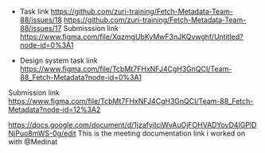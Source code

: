 - Task link
https://github.com/zuri-training/Fetch-Metadata-Team-88/issues/18
https://github.com/zuri-training/Fetch-Metadata-Team-88/issues/17
Submisssion link
https://www.figma.com/file/XqzmgUbKyMwF3nJKQvwghf/Untitled?node-id=0%3A1

- Design system task link
https://www.figma.com/file/TcbMt7FHxNFJ4CgH3GnQCI/Team-88_Fetch-Metadata?node-id=0%3A1

Submission link 
https://www.figma.com/file/TcbMt7FHxNFJ4CgH3GnQCI/Team-88_Fetch-Metadata?node-id=12%3A2

https://docs.google.com/document/d/1jzafyiIciWvAuOjFOHVADYovD4IGPlDNjPuo8mWS-0g/edit
This is the meeting documentation link i worked on with @Medinat
